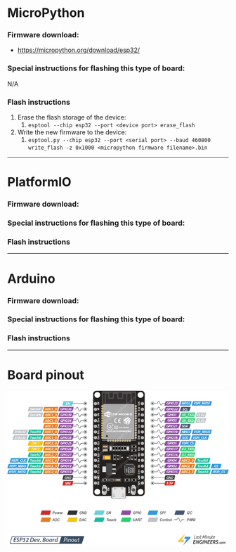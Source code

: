 # MicroPython

### Firmware download:
- https://micropython.org/download/esp32/

### Special instructions for flashing this type of board:
N/A

### Flash instructions
1) Erase the flash storage of the device:
   1) `esptool --chip esp32 --port <device port> erase_flash`
2) Write the new firmware to the device:
   1) `esptool.py --chip esp32 --port <serial port> --baud 460800 write_flash -z 0x1000 <micropython firmware filename>.bin`

---

# PlatformIO

### Firmware download:

### Special instructions for flashing this type of board:


### Flash instructions

---

# Arduino

### Firmware download:

### Special instructions for flashing this type of board:

### Flash instructions

---

# Board pinout
![](images/ESP32-Pinout.png)

